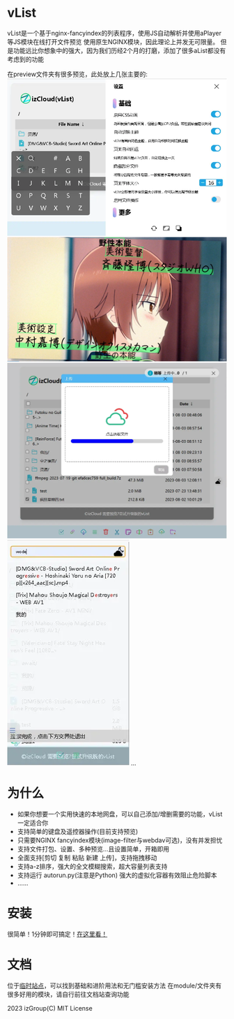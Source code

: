 # vList
vList是一个基于nginx-fancyindex的列表程序，使用JS自动解析并使用aPlayer等JS模块在线打开文件预览
使用原生NGINX模块，因此理论上并发无可限量。
但是功能远比你想象中的强大，因为我们历经2个月的打磨，添加了很多aList都没有考虑到的功能

在preview文件夹有很多预览，此处放上几张主要的:
![全貌](preview/view.webp)
![优化后的视频播放](preview/video.webp)
![文件系统操作](preview/fs.webp)
![搜索](preview/search.webp)
...

# 为什么

 - 如果你想要一个实用快速的本地网盘，可以自己添加/增删需要的功能，vList一定适合你
 - 支持简单的键盘及遥控器操作(目前支持预览)
 - 只需要NGINX fancyindex模块(image-filter与webdav可选)，没有并发担忧
 - 支持文件打包、设置、多种预览...且设置简单，开箱即用
 - 全面支持[剪切 复制 粘贴 新建 上传]，支持拖拽移动
 - 支持a-z排序，强大的全文模糊搜索，超大容量列表支持
 - 支持运行 autorun.py(注意是Python) 强大的虚拟化容器有效阻止危险脚本
 - ......

# 安装
很简单！1分钟即可搞定！[在这里看！](https://vlist.imzlh.top/docs/#/install.md)

# 文档
位于[临时站点](https://vlist.imzlh.top/docs/)，可以找到基础和进阶用法和无门槛安装方法
在module/文件夹有很多好用的模块，请自行前往文档站查询功能

2023 izGroup(C) MIT License